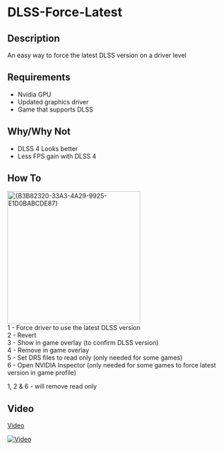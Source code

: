 # DLSS-Force-Latest

## Description
An easy way to force the latest DLSS version on a driver level

## Requirements
- Nvidia GPU
- Updated graphics driver
- Game that supports DLSS<br>

## Why/Why Not
- DLSS 4 Looks better
- Less FPS gain with DLSS 4<br>

## How To
<img width="301" alt="{B3B82320-33A3-4A29-9925-E1D0BABCDE87}" src="https://github.com/user-attachments/assets/9eb030a4-2af9-49c2-b7b4-e4ac44f65031" /><br>
1 - Force driver to use the latest DLSS version<br>
2 - Revert<br>
3 - Show in game overlay (to confirm DLSS version)<br>
4 - Remove in game overlay<br>
5 - Set DRS files to read only (only needed for some games)<br>
6 - Open NVIDIA Inspector (only needed for some games to force latest version in game profile)<br>

1, 2 & 6 - will remove read only

## Video
[Video](<https://youtu.be/o7O-DODzD5g>)

[![Video](https://img.youtube.com/vi/o7O-DODzD5g/maxresdefault.jpg)]([https://www.youtube.com/watch?v=o7O-DODzD5g](https://youtu.be/o7O-DODzD5g))
